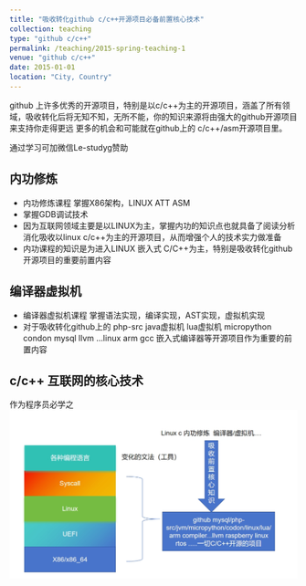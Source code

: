 ```yaml
---
title: "吸收转化github c/c++开源项目必备前置核心技术"
collection: teaching
type: "github c/c++"
permalink: /teaching/2015-spring-teaching-1
venue: "github c/c++"
date: 2015-01-01
location: "City, Country"
---
```


github 上许多优秀的开源项目，特别是以c/c++为主的开源项目，涵盖了所有领域，吸收转化后将无知不知，无所不能，你的知识来源将由强大的github开源项目来支持你走得更远
更多的机会和可能就在github上的 c/c++/asm开源项目里。   


通过学习可加微信Le-studyg赞助       
## 内功修炼
-  内功修炼课程  掌握X86架构，LINUX ATT ASM
-  掌握GDB调试技术
-  因为互联网领域主要是以LINUX为主，掌握内功的知识点也就具备了阅读分析消化吸收以linux c/c++为主的开源项目，从而增强个人的技术实力做准备
-  内功课程的知识是为进入LINUX 嵌入式 C/C++为主，特别是吸收转化github 开源项目的重要前置内容

## 编译器虚拟机   
- 编译器虚拟机课程 掌握语法实现，编译实现，AST实现，虚拟机实现
- 对于吸收转化github上的 php-src java虚拟机  lua虚拟机  micropython  condon mysql llvm ...linux arm gcc 嵌入式编译器等开源项目作为重要的前置内容

## c/c++ 互联网的核心技术  
作为程序员必学之   
![](https://github.com/beifengisnil/beifengisnil.github.io/blob/master/images/base.png)

  
